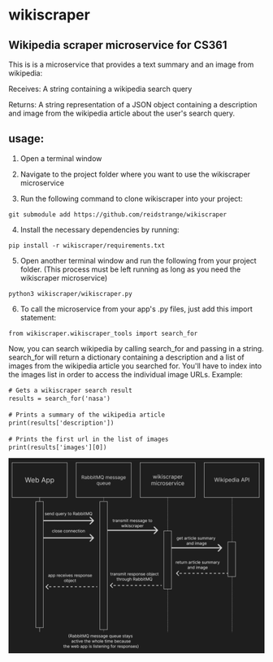 # wikiscraper
## Wikipedia scraper microservice for CS361

This is is a microservice that provides a text summary and an image from wikipedia:

Receives:
A string containing a wikipedia search query

Returns:
A string representation of a JSON object containing a description and image from the wikipedia article about the user's search query.

## usage:

1. Open a terminal window

2. Navigate to the project folder where you want to use the wikiscraper microservice

3. Run the following command to clone wikiscraper into your project:
```
git submodule add https://github.com/reidstrange/wikiscraper
```

4. Install the necessary dependencies by running:
```
pip install -r wikiscraper/requirements.txt
```

5. Open another terminal window and run the following from your project folder.
(This process must be left running as long as you need the wikiscraper microservice)
```
python3 wikiscraper/wikiscraper.py
```

6. To call the microservice from your app's .py files, just add this import statement:
```
from wikiscraper.wikiscraper_tools import search_for
```

Now, you can search wikipedia by calling search_for and passing in a string.
search_for will return a dictionary containing a description and a list of images
from the wikipedia article you searched for.  You'll have to index into the images list
in order to access the individual image URLs.
Example:
```
# Gets a wikiscraper search result
results = search_for('nasa')

# Prints a summary of the wikipedia article
print(results['description'])

# Prints the first url in the list of images
print(results['images'][0])
```

![UML Sequence Diagram](https://github.com/reidstrange/wikiscraper/blob/main/uml.png)




